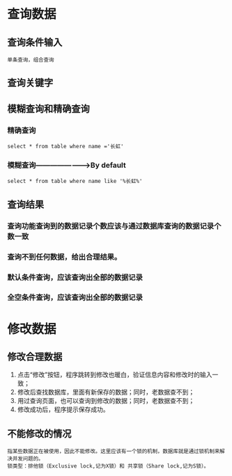 # 查询数据
## 查询条件输入
    单条查询，组合查询
## 查询关键字
## 模糊查询和精确查询
### 精确查询
    select * from table where name ='长虹'
### 模糊查询————————>By default
    select * from table where name like '%长虹%'
## 查询结果
### 查询功能查询到的数据记录个数应该与通过数据库查询的数据记录个数一致
### 查询不到任何数据，给出合理结果。
### 默认条件查询，应该查询出全部的数据记录
### 全空条件查询，应该查询出全部的数据记录
# 修改数据
## 修改合理数据
   1. 点击“修改”按钮，程序跳转到修改也暖白，验证信息内容和修改时的输入一致；
   2. 修改后查找数据库，里面有新保存的数据；同时，老数据查不到；
   3. 用过查询页面，也可以查询到修改的数据；同时，老数据查不到；
   4. 修改成功后，程序提示保存成功。
## 不能修改的情况
    指某些数据正在被使用，因此不能修改。这里应该有一个锁的机制，数据库就是通过锁机制来解决并发问题的。
    锁类型：排他锁（Exclusive lock,记为X锁）和 共享锁（Share lock,记为S锁）。
